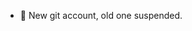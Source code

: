 - 👋 New git account, old one suspended.


<!---
heroikek/heroikek is a ✨ special ✨ repository because its `README.md` (this file) appears on your GitHub profile.
You can click the Preview link to take a look at your changes.
--->
